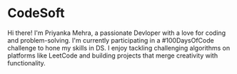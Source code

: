 # CodeSoft
Hi there! I'm Priyanka Mehra, a passionate Devloper with a love for coding and problem-solving. 
I'm currently participating in a #100DaysOfCode challenge to hone my skills in DS. 
I enjoy tackling challenging algorithms on platforms like LeetCode and building projects that merge creativity with functionality.
